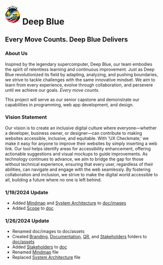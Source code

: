 # <img src="doc\assets\branding\logo.png" alt="Deep Blue Logo" width="50"> Deep Blue
## Every Move Counts. Deep Blue Delivers
### About Us

Inspired by the legendary supercomputer, Deep Blue, our team embodies the spirit of relentless learning and continuous improvement. Just as Deep Blue revolutionized its field by adapting, analyzing, and pushing boundaries, we strive to tackle challenges with the same innovative mindset. We aim to learn from every experience, evolve through collaboration, and persevere until we achieve our goals. *Every move counts.*

This project will serve as our senior capstone and demonstrate our capabilities in programming, web app development, and design. 

### Vision Statement 

Our vision is to create an inclusive digital culture where everyone—whether a developer, business owner, or designer—can contribute to making websites accessible, inclusive, and equitable. With 'UX Checkmate,' we make it easy for anyone to improve their websites by simply inserting a web link. Our tool helps identify areas for accessibility enhancement, offering actionable suggestions and visual mockups to guide improvements. As technology continues to advance, we aim to bridge the gap for those without technical experience, ensuring that every user, regardless of their abilities, can navigate and engage with the web seamlessly. By fostering collaboration and inclusion, we strive to make the digital world accessible to all, building a future where no one is left behind.


### 1/19/2024 Update

- Added [Mindmap](doc/images/Ux_Accessibility_Checker.jpg) and [System Architecture](doc/images/architecture.svg) to [doc/images](doc/images)
- Added [Scope](doc/scope.md) to [doc](doc)

### 1/26/2024 Update

- Renamed doc/images to doc/assets
- Created [Branding](doc/assets/branding), [Documentation](doc/assets/documentation), [QR](doc/assets/qr), and [Stakeholders](doc/assets/stakeholders) folders to [doc/assets](doc/assets)
- Added [Stakeholders](doc/stakeholders-and-personas.md) to [doc](doc)
- Renamed [Mindmap](doc/assets/documentation/mindmap.jpg) file
- Replaced [System Architecture](doc/assets/documentation) file
